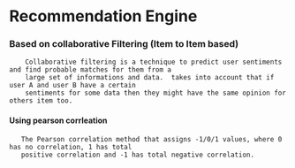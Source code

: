 # Recommendation Engine
   ### Based on collaborative Filtering (Item to Item based)
        Collaborative filtering is a technique to predict user sentiments and find probable matches for them from a
        large set of informations and data.  takes into account that if user A and user B have a certain 
        sentiments for some data then they might have the same opinion for others item too.
        
   #### Using pearson corrleation
       The Pearson correlation method that assigns -1/0/1 values, where 0 has no correlation, 1 has total
       positive correlation and -1 has total negative correlation.
       
   
